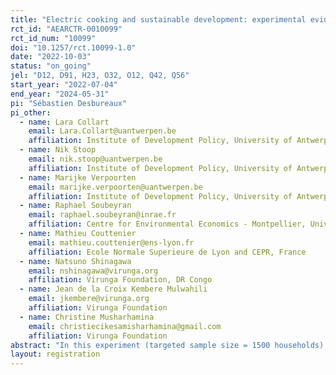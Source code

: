 ```yaml
---
title: "Electric cooking and sustainable development: experimental evidence from eastern D.R. Congo"
rct_id: "AEARCTR-0010099"
rct_id_num: "10099"
doi: "10.1257/rct.10099-1.0"
date: "2022-10-03"
status: "on_going"
jel: "D12, D91, H23, O32, O12, Q42, Q56"
start_year: "2022-07-04"
end_year: "2024-05-31"
pi: "Sébastien Desbureaux"
pi_other:
  - name: Lara Collart
    email: Lara.Collart@uantwerpen.be
    affiliation: Institute of Development Policy, University of Antwerp, Belgium
  - name: Nik Stoop
    email: nik.stoop@uantwerpen.be
    affiliation: Institute of Development Policy, University of Antwerp, Belgium
  - name: Marijke Verpoorten
    email: marijke.verpoorten@uantwerpen.be
    affiliation: Institute of Development Policy, University of Antwerp, Belgium
  - name: Raphael Soubeyran
    email: raphael.soubeyran@inrae.fr
    affiliation: Centre for Environmental Economics - Montpellier, Université de Montpellier, CNRS, INRAE, Institut Agro, France
  - name: Mathieu Couttenier
    email: mathieu.couttenier@ens-lyon.fr
    affiliation: Ecole Normale Superieure de Lyon and CEPR, France
  - name: Natsuno Shinagawa
    email: nshinagawa@virunga.org
    affiliation: Virunga Foundation, DR Congo
  - name: Jean de la Croix Kembere Mulwahili
    email: jkembere@virunga.org
    affiliation: Virunga Foundation
  - name: Christine Musharhamina
    email: christiecikesamisharhamina@gmail.com
    affiliation: Virunga Foundation
abstract: "In this experiment (targeted sample size = 1500 households), we ask whether electric cooking can be a credible alternative to charcoal cooking in the context of a low-income country, study the impact on charcoal demand, consumption patterns and the formation of pro-social motivations. Specifically, we randomly distribute electric pressure cookers to households connected to a reliable and green electricity grid  in Goma in Eastern Democratic Republic of Congo where over 90% of the population relies on charcoal as their primary energy fuel. The majority of this charcoal is illegally produced in protected forests and is a key income source for several armed groups . We design different treatment arms to improve adoption of cookers, leveraging both selfish and pro-social preferences of households."
layout: registration
---
```


